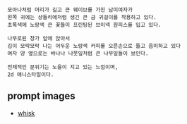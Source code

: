```

모아나처럼 머리가 길고 큰 웨이브를 가진 남미여자가
왼쪽 귀에는 샹들리에처럼 생긴 큰 금 귀걸이를 착용하고 있다.
초록색에 노랑색 큰 꽃들이 프린팅된 브이넥 원피스를 입고 있다.

나무로된 창가 앞에 앉아서 
김이 모락모락 나는 어두운 노랑색 커피를 오른손으로 들고 음미하고 있다
여자 양 옆으로는 바나나 나뭇잎처럼 큰 나무잎들이 보인다.

전체적인 분위기는 노을이 지고 있는 느낌이며,
2d 애니스타일이다.
```

## prompt images
- [ whisk](https://labs.google/fx/tools/whisk/share/2c0elqocb0000)

